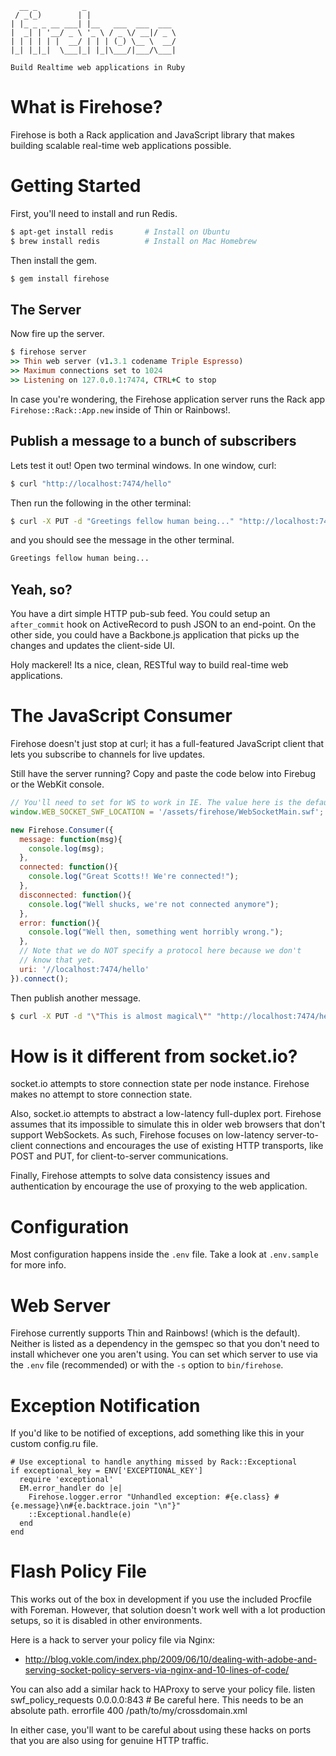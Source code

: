       __ _          _                    
     / _(_)        | |                   
    | |_ _ _ __ ___| |__   ___  ___  ___ 
    |  _| | '__/ _ \ '_ \ / _ \/ __|/ _ \
    | | | | | |  __/ | | | (_) \__ \  __/
    |_| |_|_|  \___|_| |_|\___/|___/\___|
    
    Build Realtime web applications in Ruby

# What is Firehose?

Firehose is both a Rack application and JavaScript library that makes building scalable real-time web applications possible.

# Getting Started

First, you'll need to install and run Redis.

```sh
$ apt-get install redis       # Install on Ubuntu
$ brew install redis          # Install on Mac Homebrew
```

Then install the gem.

```sh
$ gem install firehose
```

## The Server

Now fire up the server.

```ruby
$ firehose server
>> Thin web server (v1.3.1 codename Triple Espresso)
>> Maximum connections set to 1024
>> Listening on 127.0.0.1:7474, CTRL+C to stop
```

In case you're wondering, the Firehose application server runs the Rack app `Firehose::Rack::App.new` inside of Thin or Rainbows!.

## Publish a message to a bunch of subscribers

Lets test it out! Open two terminal windows. In one window, curl:

```sh
$ curl "http://localhost:7474/hello"
```

Then run the following in the other terminal:

```sh
$ curl -X PUT -d "Greetings fellow human being..." "http://localhost:7474/hello"
```

and you should see the message in the other terminal.

```sh
Greetings fellow human being...
```

## Yeah, so?

You have a dirt simple HTTP pub-sub feed. You could setup an `after_commit` hook on ActiveRecord to push JSON to an end-point. On the other side, you could have a Backbone.js application that picks up the changes and updates the client-side UI.

Holy mackerel! Its a nice, clean, RESTful way to build real-time web applications.

# The JavaScript Consumer

Firehose doesn't just stop at curl; it has a full-featured JavaScript client that lets you subscribe to channels for live updates.

Still have the server running? Copy and paste the code below into Firebug or the WebKit console.

```javascript
// You'll need to set for WS to work in IE. The value here is the default.
window.WEB_SOCKET_SWF_LOCATION = '/assets/firehose/WebSocketMain.swf';

new Firehose.Consumer({
  message: function(msg){
    console.log(msg);
  },
  connected: function(){
    console.log("Great Scotts!! We're connected!");
  },
  disconnected: function(){
    console.log("Well shucks, we're not connected anymore");
  },
  error: function(){
    console.log("Well then, something went horribly wrong.");
  },
  // Note that we do NOT specify a protocol here because we don't
  // know that yet.
  uri: '//localhost:7474/hello'
}).connect();
```

Then publish another message.

```sh
$ curl -X PUT -d "\"This is almost magical\"" "http://localhost:7474/hello"
```

# How is it different from socket.io?

socket.io attempts to store connection state per node instance. Firehose makes no attempt to store connection state.

Also, socket.io attempts to abstract a low-latency full-duplex port. Firehose assumes that its impossible to simulate this in older web browsers that don't support WebSockets. As such, Firehose focuses on low-latency server-to-client connections and encourages the use of existing HTTP transports, like POST and PUT, for client-to-server communications.

Finally, Firehose attempts to solve data consistency issues and authentication by encourage the use of proxying to the web application.

# Configuration

Most configuration happens inside the `.env` file. Take a look at `.env.sample` for more info.

# Web Server

Firehose currently supports Thin and Rainbows! (which is the default). Neither is listed as a dependency in the gemspec so that you don't need to install whichever one you aren't using. You can set which server to use via the `.env` file (recommended) or with the `-s` option to `bin/firehose`.

# Exception Notification

If you'd like to be notified of exceptions, add something like this in your custom config.ru file.

    # Use exceptional to handle anything missed by Rack::Exceptional
    if exceptional_key = ENV['EXCEPTIONAL_KEY']
      require 'exceptional'
      EM.error_handler do |e|
        Firehose.logger.error "Unhandled exception: #{e.class} #{e.message}\n#{e.backtrace.join "\n"}"
        ::Exceptional.handle(e)
      end
    end

# Flash Policy File

This works out of the box in development if you use the included Procfile with Foreman. However, that solution doesn't work well with a lot production setups, so it is disabled in other environments.

Here is a hack to server your policy file via Nginx:
* http://blog.vokle.com/index.php/2009/06/10/dealing-with-adobe-and-serving-socket-policy-servers-via-nginx-and-10-lines-of-code/

You can also add a similar hack to HAProxy to serve your policy file.
    listen swf_policy_requests 0.0.0.0:843
      # Be careful here. This needs to be an absolute path.
      errorfile 400 /path/to/my/crossdomain.xml

In either case, you'll want to be careful about using these hacks on ports that you are also using for genuine HTTP traffic.
